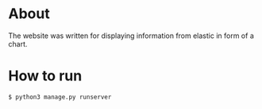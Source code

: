 # About
The website was written for displaying information from elastic in form of a chart.

# How to run
```
$ python3 manage.py runserver
```

